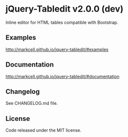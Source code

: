 # jQuery-Tabledit v2.0.0 (dev)
Inline editor for HTML tables compatible with Bootstrap.


## Examples
http://markcell.github.io/jquery-tabledit/#examples


## Documentation
http://markcell.github.io/jquery-tabledit/#documentation


## Changelog
See CHANGELOG.md file.


## License
Code released under the MIT license.
